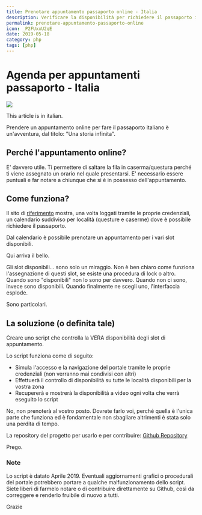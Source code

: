 ```yaml
---
title: Prenotare appuntamento passaporto online - Italia
description: Verificare la disponibilità per richiedere il passaporto italiano sul sito di riferimento non è mai stato così facile
permalink: prenotare-appuntamento-passaporto-online
icon: _P2FUxxU2qE
date: 2019-05-18
category: php
tags: [php]
---
```


# Agenda per appuntamenti passaporto - Italia

<div class="mx-auto">
    <img class="max-w-full" src="https://source.unsplash.com/_P2FUxxU2qE/960x680" />
</div>

This article is in italian.


Prendere un appuntamento online per fare il passaporto italiano è un'avventura, dal titolo: "Una storia infinita".

## Perché l'appuntamento online?
E' davvero utile. Ti permettere di saltare la fila in caserma/questura perché ti viene assegnato un orario nel quale presentarsi.
E' necessario essere puntuali e far notare a chiunque che si è in possesso dell'appuntamento.

## Come funziona?
Il sito di [riferimento](https://www.passaportonline.poliziadistato.it) mostra, una volta loggati tramite le proprie credenziali, un calendario suddiviso per località (questure e caserme) dove è possibile richiedere il passaporto.

Dal calendario è possibile prenotare un appuntamento per i vari slot disponibili.

Qui arriva il bello.

Gli slot disponibili... sono solo un miraggio.
Non è ben chiaro come funziona l'assegnazione di questi slot, se esiste una procedura di lock o altro.
Quando sono "disponibili" non lo sono per davvero.
Quando non ci sono, invece sono disponibili.
Quando finalmente ne scegli uno, l'interfaccia esplode.

Sono particolari.

## La soluzione (o definita tale)
Creare uno script che controlla la VERA disponibilità degli slot di appuntamento.

Lo script funziona come di seguito:
- Simula l'accesso e la navigazione del portale tramite le proprie credenziali (non verranno mai condivisi con altri)
- Effettuerà il controllo di disponibilità su tutte le località disponibili per la vostra zona
- Recupererà e mostrerà la disponibilità a video ogni volta che verrà eseguito lo script

No, non prenoterà al vostro posto.
Dovrete farlo voi, perché quella è l'unica parte che funziona ed è fondamentale non sbagliare altrimenti è stata solo una perdita di tempo.

La repository del progetto per usarlo e per contribuire:
[Github Repository](https://github.com/TheJoin95/passport-agenda-notification)

Prego.


### Note
Lo script è datato Aprile 2019. Eventuali aggiornamenti grafici o procedurali del portale potrebbero portare a qualche malfunzionamento dello script.
Siete liberi di farmelo notare o di contribuire direttamente su Github, così da correggere e renderlo fruibile di nuovo a tutti.

Grazie